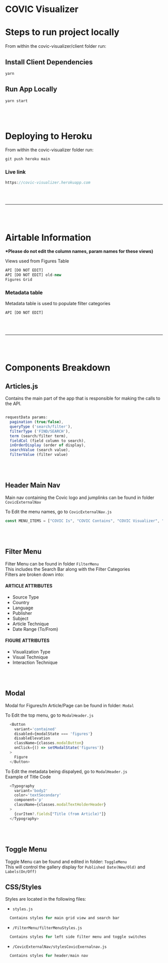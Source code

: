 # COVIC Visualizer
# Steps to run project locally

From within the covic-visualizer/client folder run:

## Install Client Dependencies
```javascript
yarn
```
## Run App Locally
```javascript
yarn start
```
<br /><br />

# Deploying to Heroku
From within the covic-visualizer folder run:

```javascript
git push heroku main
```

### Live link

```javascript
https://covic-visualizer.herokuapp.com
```
<br /><br />

---

<br /><br />

# Airtable Information
<b>*Please do not edit the column names, param names for these views)</b>

Views used from Figures Table
```javascript
API [DO NOT EDIT]
API [DO NOT EDIT] old-new
Figures Grid
```

### Metadata table
Metadata table is used to populate filter categories
```javascript
API [DO NOT EDIT]
```
<br /><br />

---

<br /><br />

# Components Breakdown

## Articles.js
Contains the main part of the app that is responsible for making the calls to the API.

```javascript

requestData params:
  pagination (true/false), 
  queryType ('search/filter'), 
  filterType ('FIND/SEARCH'), 
  term (search/filter term), 
  fieldCol (field column to search), 
  inOrderDisplay (order of display), 
  searchValue (search value), 
  filterValue (filter value)
```
<br /><br />

## Header Main Nav
Main nav containing the Covic logo and jumplinks can be found in folder `CovicExternalNav`

To Edit the menu names, go to `CovicExternalNav.js`
```javascript
const MENU_ITEMS = ["COVIC Is", "COVIC Contains", "COVIC Visualizer", "logo", "COVIC Team"];
```
<br /><br />

## Filter Menu
Filter Menu can be found in folder `FilterMenu`<br />
This includes the Search Bar along with the Filter Categories<br />
Filters are broken down into:
#### ARTICLE ATTRIBUTES
- Source Type
- Country
- Language
- Publisher
- Subject
- Article Technique
- Date Range (To/From)
#### FIGURE ATTRIBUTES
- Visualization Type
- Visual Technique
- Interaction Technique

<br /><br />

## Modal
Modal for Figures/In Article/Page can be found in folder: `Modal`

To Edit the top menu, go to `ModalHeader.js`
```javascript
  <Button
    variant='contained'
    disabled={modalState === 'figures'}
    disableElevation
    className={classes.modalButton}
    onClick={() => setModalState('figures')}
  >
    Figure
  </Button>
```

To Edit the metadata being dispalyed, go to `ModalHeader.js`<br />
Example of Title Code
```javascript
  <Typography
    variant='body2'
    color='textSecondary'
    component='p'
    className={classes.modalTextHolderHeader}
  >
    {curItem?.fields["Title (from Article)"]}
  </Typography>
```
<br /><br />

## Toggle Menu
Toggle Menu can be found and edited in folder: `ToggleMenu`<br />
This will control the gallery display for `Published Date(New/Old)` and `Labels(On/Off)`

## CSS/Styles
Styles are located in the following files:
- `styles.js`
```javascript
  Contains styles for main grid view and search bar
```
- `/FilterMenu/filterMenuStyles.js`
```javascript
  Contains styles for left side filter menu and toggle switches
```
- `/CovicExternalNav/stylesCovicExernalnav.js`
```javascript
  Contains styles for header/main nav
```
